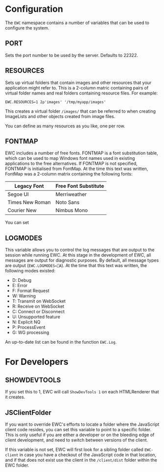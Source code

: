 # Configuration

The `EWC` namespace contains a number of variables that can be used to 
configure the system.

## PORT

Sets the port number to be used by the server. Defaults to 22322.
                         
## RESOURCES

Sets up virtual folders that contain images and other resources that your 
application might refer to. This is a 2-column matric containing pairs of virtual
folder names and real folders containing resource files. For example:

`EWC.RESOURCES←1 2⍴'images' '/tmp/myapp/images'`

This creates a virtual folder `/images/` that can be referred to when creating
ImageLists and other objects created from image files.

You can define as many resources as you like, one per row.

## FONTMAP

EWC includes a number of free fonts. FONTMAP is a font substitution table, which can
be used to map Windows font names used in existing applications to the free alternatives.
If FONTMAP is not specified, FONTMAP is initialised from FontMap. At the time this
text was written, FontMap was a 2-column matrix containing the following fonts:

|Legacy Font     | Free Font Substitute |
|----------------|----------------------|
|Segoe UI        | Merriweather         |                     
|Times New Roman | Noto Sans            |
|Courier New     | Nimbus Mono          | 

You can set

## LOGMODES

This variable allows you to control the log messages that are output to the session
while running EWC. At this stage in the development of EWC, all messages are output
for diagnostic purposes. By default, all message types are output (`EWC.LOGMODES←⎕A`). 
At the time that this text was written, the following modes existed:

- D: Debug
- E: Error
- F: Format Request
- W: Warning
- T: Transmit on WebSocket
- R: Receive on WebSocket
- C: Connect or Disconnect
- U: Unsupported feature
- N: Explicit NQ
- P: ProcessEvent
- G: WG processing

An up-to-date list can be found in the function `EWC.Log`.

# For Developers

## SHOWDEVTOOLS

If you set this to 1, EWC will call `ShowDevTools 1` on each HTMLRenderer that it creates.

## JSClientFolder

If you want to override EWC's efforts to locate a folder where the JavaScript client
code resides, you can set this variable to point to a specific folder. This is only
useful if you are either a developer or on the bleeding edge of client development,
and need to switch between versions of the client.

If this variable is not set, EWC will first look for a sibling folder called
`EWC-client` in case you have a checkout of the JavaScript code in that location,
and if that does not exist use the client in the `/client/dist` folder within the
EWC folder.